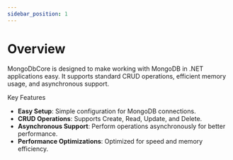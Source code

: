 ```yaml
---
sidebar_position: 1
---
```


# Overview

MongoDbCore is designed to make working with MongoDB in .NET applications easy. It supports standard CRUD operations, efficient memory usage, and asynchronous support.

Key Features
 * **Easy Setup**: Simple configuration for MongoDB connections.
 * **CRUD Operations**: Supports Create, Read, Update, and Delete.
 * **Asynchronous Support**: Perform operations asynchronously for better performance.
 * **Performance Optimizations**: Optimized for speed and memory efficiency.